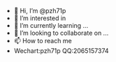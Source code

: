 - 👋 Hi, I’m @pzh71p
- 👀 I’m interested in 
- 🌱 I’m currently learning ...
- 💞️ I’m looking to collaborate on ...
- 📫 How to reach me 
- Wechart:pzh71p QQ:2065157374

<!---
pzh71p/pzh71p is a ✨ special ✨ repository because its `README.md` (this file) appears on your GitHub profile.
You can click the Preview link to take a look at your changes.
--->
